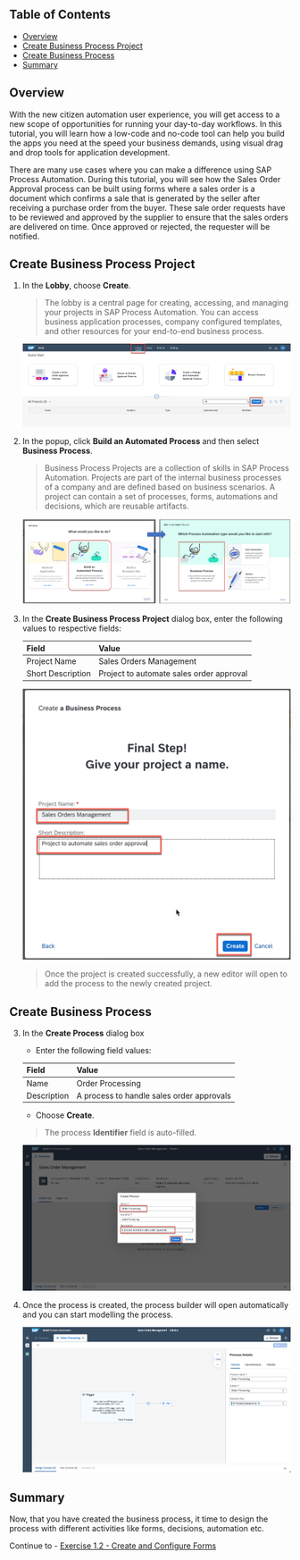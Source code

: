 ## Table of Contents
 - [Overview](#overview)
 - [Create Business Process Project](#createproject)
 - [Create Business Process](#createprocess)
 - [Summary](#summary)

## Overview <a name="overview"></a>
With the new citizen automation user experience, you will get access to a new scope of opportunities for running your day-to-day workflows. In this tutorial, you will learn how a low-code and no-code tool can help you build the apps you need at the speed your business demands, using visual drag and drop tools for application development.

There are many use cases where you can make a difference using SAP Process Automation. During this tutorial, you will see how the Sales Order Approval process can be built using forms where a sales order is a document which confirms a sale that is generated by the seller after receiving a purchase order from the buyer. These sale order requests have to be reviewed and approved by the supplier to ensure that the sales orders are delivered on time. Once approved or rejected, the requester will be notified.


## Create Business Process Project <a name="createproject"></a>

1. In the **Lobby**, choose **Create**.

    > The lobby is a central page for creating, accessing, and managing your projects in SAP Process Automation. You can access business application processes, company configured templates, and other resources for your end-to-end business process.

    ![Lobby overview](images/CreateProcess_01.png)

2. In the popup, click **Build an Automated Process** and then select **Business Process**.

    > Business Process Projects are a collection of skills in SAP Process Automation. Projects are part of the internal business processes of a company and are defined based on business scenarios. A project can contain a set of processes, forms, automations and decisions, which are reusable artifacts.

    ![Create a Business Process Project](images/CreateProcess_02.png)

3. In the **Create Business Process Project** dialog box, enter the following values to respective fields:

    | Field    | Value|
    | :------------- | :------------- |
    | Project Name      | Sales Orders Management      |
    | Short Description | Project to automate sales order approval |

    ![Fill Project information ](images/CreateProcess_03.png)

    > Once the project is created successfully, a new editor will open to add the process to the newly created project.


## Create Business Process <a name="createprocess"></a>

3. In the **Create Process** dialog box

    - Enter the following field values:

    | Field    | Value|
    | :------------- | :------------- |
    | Name      | Order Processing      |
    | Description | A process to handle sales order approvals |

    - Choose **Create**.

    > The process **Identifier** field is auto-filled.

    ![Process Builder Create Process filled](images/CreateProcess_04.png)

4. Once the process is created, the process builder will open automatically and you can start modelling the process.

    ![Fill Project information ](images/CreateProcess_05.png)



## Summary <a name="summary"></a>

Now, that you have created the business process, it time to design the process with different activities like forms, decisions, automation etc.

Continue to - [Exercise 1.2 - Create and Configure Forms](https://developers.sap.com/tutorials/spa-create-forms.html)
